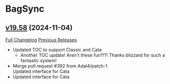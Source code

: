 # BagSync

## [v19.58](https://github.com/Xruptor/BagSync/tree/v19.58) (2024-11-04)
[Full Changelog](https://github.com/Xruptor/BagSync/compare/v19.57...v19.58) [Previous Releases](https://github.com/Xruptor/BagSync/releases)

- Updated TOC to support Classic and Cata  
    * Another TOC update!  Aren't these fun?!?!  Thanks blizzard for such a fantastic system!  
- Merge pull request #392 from Adal4/patch-1  
    Updated interface for Cata  
- Updated interface for Cata  